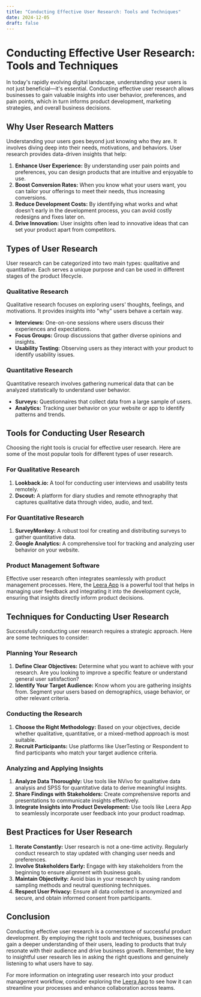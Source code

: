 ```yaml
---
title: "Conducting Effective User Research: Tools and Techniques"
date: 2024-12-05
draft: false
---
```

# Conducting Effective User Research: Tools and Techniques

In today's rapidly evolving digital landscape, understanding your users is not just beneficial—it's essential. Conducting effective user research allows businesses to gain valuable insights into user behavior, preferences, and pain points, which in turn informs product development, marketing strategies, and overall business decisions.

## Why User Research Matters

Understanding your users goes beyond just knowing who they are. It involves diving deep into their needs, motivations, and behaviors. User research provides data-driven insights that help:

1. **Enhance User Experience:** By understanding user pain points and preferences, you can design products that are intuitive and enjoyable to use.
2. **Boost Conversion Rates:** When you know what your users want, you can tailor your offerings to meet their needs, thus increasing conversions.
3. **Reduce Development Costs:** By identifying what works and what doesn't early in the development process, you can avoid costly redesigns and fixes later on.
4. **Drive Innovation:** User insights often lead to innovative ideas that can set your product apart from competitors.

## Types of User Research

User research can be categorized into two main types: qualitative and quantitative. Each serves a unique purpose and can be used in different stages of the product lifecycle.

### Qualitative Research

Qualitative research focuses on exploring users' thoughts, feelings, and motivations. It provides insights into "why" users behave a certain way.

- **Interviews:** One-on-one sessions where users discuss their experiences and expectations.
- **Focus Groups:** Group discussions that gather diverse opinions and insights.
- **Usability Testing:** Observing users as they interact with your product to identify usability issues.

### Quantitative Research

Quantitative research involves gathering numerical data that can be analyzed statistically to understand user behavior.

- **Surveys:** Questionnaires that collect data from a large sample of users.
- **Analytics:** Tracking user behavior on your website or app to identify patterns and trends.

## Tools for Conducting User Research

Choosing the right tools is crucial for effective user research. Here are some of the most popular tools for different types of user research.

### For Qualitative Research

1. **Lookback.io:** A tool for conducting user interviews and usability tests remotely.
2. **Dscout:** A platform for diary studies and remote ethnography that captures qualitative data through video, audio, and text.

### For Quantitative Research

1. **SurveyMonkey:** A robust tool for creating and distributing surveys to gather quantitative data.
2. **Google Analytics:** A comprehensive tool for tracking and analyzing user behavior on your website.

### Product Management Software

Effective user research often integrates seamlessly with product management processes. Here, the [Leera App](https://leera.app) is a powerful tool that helps in managing user feedback and integrating it into the development cycle, ensuring that insights directly inform product decisions.

## Techniques for Conducting User Research

Successfully conducting user research requires a strategic approach. Here are some techniques to consider:

### Planning Your Research

1. **Define Clear Objectives:** Determine what you want to achieve with your research. Are you looking to improve a specific feature or understand general user satisfaction?
2. **Identify Your Target Audience:** Know whom you are gathering insights from. Segment your users based on demographics, usage behavior, or other relevant criteria.

### Conducting the Research

1. **Choose the Right Methodology:** Based on your objectives, decide whether qualitative, quantitative, or a mixed-method approach is most suitable.
2. **Recruit Participants:** Use platforms like UserTesting or Respondent to find participants who match your target audience criteria.

### Analyzing and Applying Insights

1. **Analyze Data Thoroughly:** Use tools like NVivo for qualitative data analysis and SPSS for quantitative data to derive meaningful insights.
2. **Share Findings with Stakeholders:** Create comprehensive reports and presentations to communicate insights effectively.
3. **Integrate Insights into Product Development:** Use tools like Leera App to seamlessly incorporate user feedback into your product roadmap.

## Best Practices for User Research

1. **Iterate Constantly:** User research is not a one-time activity. Regularly conduct research to stay updated with changing user needs and preferences.
2. **Involve Stakeholders Early:** Engage with key stakeholders from the beginning to ensure alignment with business goals.
3. **Maintain Objectivity:** Avoid bias in your research by using random sampling methods and neutral questioning techniques.
4. **Respect User Privacy:** Ensure all data collected is anonymized and secure, and obtain informed consent from participants.

## Conclusion

Conducting effective user research is a cornerstone of successful product development. By employing the right tools and techniques, businesses can gain a deeper understanding of their users, leading to products that truly resonate with their audience and drive business growth. Remember, the key to insightful user research lies in asking the right questions and genuinely listening to what users have to say.

For more information on integrating user research into your product management workflow, consider exploring the [Leera App](https://leera.app) to see how it can streamline your processes and enhance collaboration across teams.